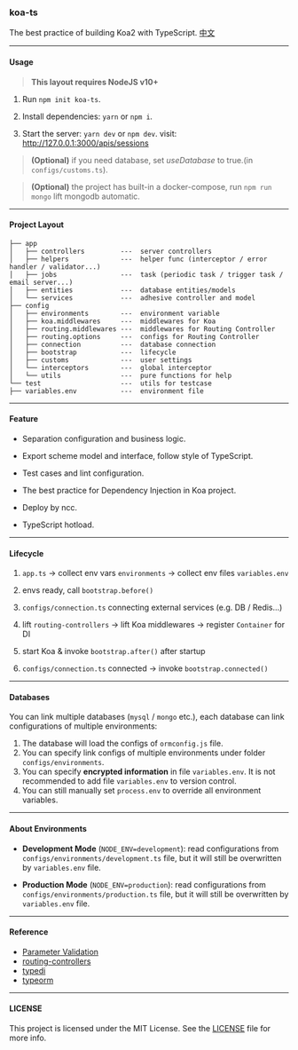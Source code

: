 ### koa-ts

The best practice of building Koa2 with TypeScript. [中文](/README_CN.md)

---

#### Usage

> **This layout requires NodeJS v10+**

1. Run `npm init koa-ts`.

2. Install dependencies: `yarn` or `npm i`.

3. Start the server: `yarn dev` or `npm dev`. visit: http://127.0.0.1:3000/apis/sessions

> **(Optional)** if you need database, set _useDatabase_ to true.(in `configs/customs.ts`).

> **(Optional)** the project has built-in a docker-compose, run `npm run mongo` lift mongodb automatic.

---

#### Project Layout

```
├── app
│   ├── controllers         ---  server controllers
│   ├── helpers             ---  helper func (interceptor / error handler / validator...)
│   ├── jobs                ---  task (periodic task / trigger task / email server...)
│   ├── entities            ---  database entities/models
│   └── services            ---  adhesive controller and model
├── config
│   ├── environments        ---  environment variable
│   ├── koa.middlewares     ---  middlewares for Koa
│   ├── routing.middlewares ---  middlewares for Routing Controller
│   ├── routing.options     ---  configs for Routing Controller
│   ├── connection          ---  database connection
│   ├── bootstrap           ---  lifecycle
│   ├── customs             ---  user settings
│   └── interceptors        ---  global interceptor
│   └── utils               ---  pure functions for help
└── test                    ---  utils for testcase
├── variables.env           ---  environment file
```

---

#### Feature

- Separation configuration and business logic.

- Export scheme model and interface, follow style of TypeScript.

- Test cases and lint configuration.

- The best practice for Dependency Injection in Koa project.

- Deploy by ncc.

- TypeScript hotload.

---

#### Lifecycle

1. `app.ts` -> collect env vars `environments` -> collect env files `variables.env`

2. envs ready, call `bootstrap.before()`

3. `configs/connection.ts` connecting external services (e.g. DB / Redis...)

4. lift `routing-controllers` -> lift Koa middlewares -> register `Container` for DI

5. start Koa &amp; invoke `bootstrap.after()` after startup

6. `configs/connection.ts` connected -> invoke `bootstrap.connected()`


---

#### Databases

You can link multiple databases (`mysql` / `mongo` etc.), each database can link configurations of multiple environments:

1. The database will load the configs of `ormconfig.js` file.
2. You can specify link configs of multiple environments under folder `configs/environments`.
3. You can specify **encrypted information** in file `variables.env`.
It is not recommended to add file `variables.env` to version control.
4. You can still manually set `process.env` to override all environment variables.

---

#### About Environments

- **Development Mode** (`NODE_ENV=development`): read configurations from `configs/environments/development.ts` file, but it will still be overwritten by `variables.env` file.

- **Production Mode** (`NODE_ENV=production`): read configurations from `configs/environments/production.ts` file, but it will still be overwritten by `variables.env` file.

---

#### Reference

- [Parameter Validation](https://github.com/typestack/class-validator)
- [routing-controllers](https://github.com/typestack/routing-controllers)
- [typedi](https://github.com/typestack/typedi)
- [typeorm](https://github.com/typeorm/typeorm)

---

#### LICENSE

This project is licensed under the MIT License. See the [LICENSE](./LICENSE) file for more info.

